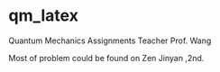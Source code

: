 qm_latex
========
Quantum Mechanics Assignments 
Teacher Prof. Wang

Most of problem could be found on Zen Jinyan <Quantum Machenics Course>,2nd.
